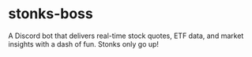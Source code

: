 # stonks-boss
A Discord bot that delivers real-time stock quotes, ETF data, and market insights with a dash of fun. Stonks only go up!
